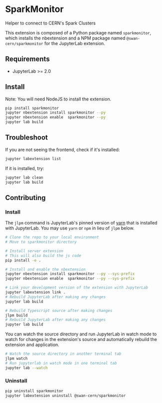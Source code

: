 # SparkMonitor

Helper to connect to CERN's Spark Clusters

This extension is composed of a Python package named `sparkmonitor`, which installs the nbextension and a NPM package named `@swan-cern/sparkmonitor`
for the JupyterLab extension.


## Requirements

* JupyterLab >= 2.0

## Install

Note: You will need NodeJS to install the extension.

```bash
pip install sparkmonitor
jupyter nbextension install sparkmonitor --py
jupyter nbextension enable  sparkmonitor --py
jupyter lab build
```

## Troubleshoot

If you are not seeing the frontend, check if it's installed:

```bash
jupyter labextension list
```

If it is installed, try:

```bash
jupyter lab clean
jupyter lab build
```

## Contributing

### Install

The `jlpm` command is JupyterLab's pinned version of
[yarn](https://yarnpkg.com/) that is installed with JupyterLab. You may use
`yarn` or `npm` in lieu of `jlpm` below.

```bash
# Clone the repo to your local environment
# Move to sparkmonitor directory

# Install server extension
# This will also build the js code
pip install -e .

# Install and enable the nbextension
jupyter nbextension install sparkmonitor --py --sys-prefix
jupyter nbextension enable  sparkmonitor --py --sys-prefix

# Link your development version of the extension with JupyterLab
jupyter labextension link .
# Rebuild JupyterLab after making any changes
jupyter lab build

# Rebuild Typescript source after making changes
jlpm build
# Rebuild JupyterLab after making any changes
jupyter lab build
```

You can watch the source directory and run JupyterLab in watch mode to watch for changes in the extension's source and automatically rebuild the extension and application.

```bash
# Watch the source directory in another terminal tab
jlpm watch
# Run jupyterlab in watch mode in one terminal tab
jupyter lab --watch
```

### Uninstall

```bash
pip uninstall sparkmonitor
jupyter labextension uninstall @swan-cern/sparkmonitor
```
